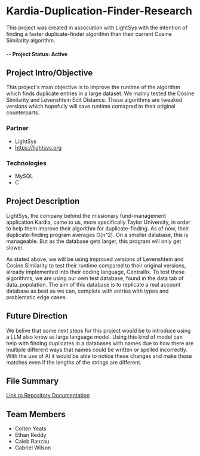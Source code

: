# Kardia-Duplication-Finder-Research
This project was created in association with LightSys with the intention of finding a faster duplicate-finder algorithm than their current Cosine Similarity algorithm.

#### -- Project Status: Active

## Project Intro/Objective
This project's main objective is to improve the runtime of the algorithm which finds duplicate entries in a large dataset. We mainly tested the Cosine Similarity and Levenshtein Edit Distance. These algorithms are tweaked versions which hopefully will save runtime comapred to their original counterparts.

### Partner
* LightSys
* https://lightsys.org

### Technologies
* MySQL
* C

## Project Description
LightSys, the company behind the missionary fund-management application Kardia, came to us, more specifically Taylor University, in order to help them improve their algorithm for duplicate-finding. As of now, their duplicate-finding program averages O(n^2). On a smaller database, this is manageable. But as the database gets larger, this program will only get slower.

As stated above, we will be using improved versions of Levenshtein and Cosine Similarity to test their runtime compared to their original versions, already implemented into their coding language, Centrallix. To test these algorithms, we are using our own test database, found in the data tab of data_population. The aim of this database is to replicate a real account database as best as we can, complete with entries with typos and problematic edge cases.

## Future Direction
We belive that some next steps for this project would be to introduce using a LLM also know as large language model. Using this kind of model can help with finding duplicates in a databases with names due to how there are multiple different ways that names could be written or spelled incorrectly. With the use of AI it would be able to notice these changes and make those matches even if the lengths of the strings are different.

## File Summary
[Link to Repository Documentation](additional_text_files/repository_doc.md)

## Team Members
* Colten Yeats
* Ethan Reddy
* Caleb Ranzau
* Gabriel Wilson
